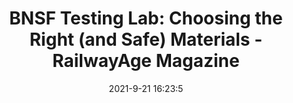 ---
"title": "BNSF Testing Lab: Choosing the Right (and Safe) Materials - RailwayAge Magazine"
"date": "2021-9-21 16:23:5"
"feed_name": "GOOGLENEWSINDUSTRIAL"
"feed_website": "https://news.google.com/search?q=industrial%2Bincident&hl=en-US&gl=US&ceid=US:en"
"feed_rss": "https://news.google.com/rss/search?q=industrial%2Bincident&hl=en-US&gl=US&ceid=US:en"
"link": "https://www.railwayage.com/freight/class-i/bnsf-testing-lab-choosing-the-right-and-safe-materials/"
"file": "_posts/2021-1-1-2fbb59f8ba9eba3eefd2111b07500383c2bf64f2.md"
"accident": "0"
"drilling": "0"
"dead": "0"
"injured": "0"
"where": "unknown site"
---